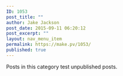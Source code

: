 ```yaml
---
ID: 1053
post_title: ""
author: Jake Jackson
post_date: 2015-09-11 06:20:12
post_excerpt: ""
layout: nav_menu_item
permalink: https://make.pv/1053/
published: true
---
```

Posts in this category test unpublished posts.